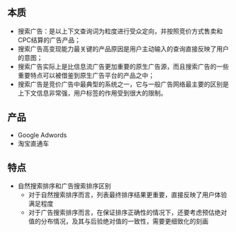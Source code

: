 ## 本质
- 搜索广告：是以上下文查询词为粒度进行受众定向，并按照竞价方式售卖和CPC结算的广告产品；
- 搜索广告高变现能力最关键的产品原因是用户主动输入的查询直接反映了用户的意图；
- 搜索广告实际上是比信息流广告更加重要的原生广告源，而且搜索广告的一些重要特点可以被借鉴到原生广告平台的产品之中；
- 搜索广告是竞价广告中最典型的系统之一，它与一般广告网络最主要的区别是上下文信息非常强，用户标签的作用受到很大的限制。


## 产品
- Google Adwords
- 淘宝直通车

## 特点
- 自然搜索排序和广告搜索排序区别
    - 对于自然搜索排序而言，列表最终排序结果更重要，直接反映了用户体验满足程度
    - 对于广告搜索排序而言，在保证排序正确性的情况下，还要考虑预估绝对值的分布情况，及其与后验绝对值的一致性，需要更细致化的刻画

    